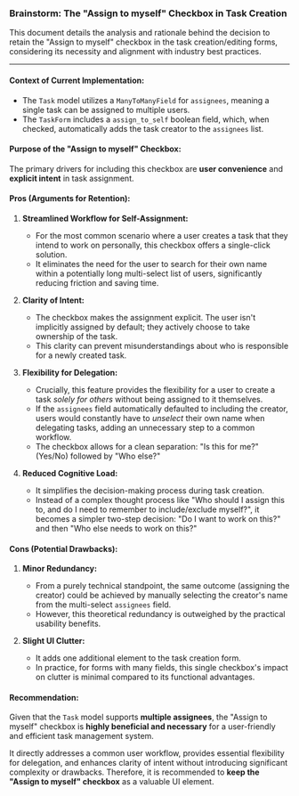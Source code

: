### Brainstorm: The "Assign to myself" Checkbox in Task Creation

This document details the analysis and rationale behind the decision to retain the "Assign to myself" checkbox in the task creation/editing forms, considering its necessity and alignment with industry best practices.

---

#### **Context of Current Implementation:**

*   The `Task` model utilizes a `ManyToManyField` for `assignees`, meaning a single task can be assigned to multiple users.
*   The `TaskForm` includes a `assign_to_self` boolean field, which, when checked, automatically adds the task creator to the `assignees` list.

#### **Purpose of the "Assign to myself" Checkbox:**

The primary drivers for including this checkbox are **user convenience** and **explicit intent** in task assignment.

#### **Pros (Arguments for Retention):**

1.  **Streamlined Workflow for Self-Assignment:**
    *   For the most common scenario where a user creates a task that they intend to work on personally, this checkbox offers a single-click solution.
    *   It eliminates the need for the user to search for their own name within a potentially long multi-select list of users, significantly reducing friction and saving time.

2.  **Clarity of Intent:**
    *   The checkbox makes the assignment explicit. The user isn't implicitly assigned by default; they actively choose to take ownership of the task.
    *   This clarity can prevent misunderstandings about who is responsible for a newly created task.

3.  **Flexibility for Delegation:**
    *   Crucially, this feature provides the flexibility for a user to create a task *solely for others* without being assigned to it themselves.
    *   If the `assignees` field automatically defaulted to including the creator, users would constantly have to *unselect* their own name when delegating tasks, adding an unnecessary step to a common workflow.
    *   The checkbox allows for a clean separation: "Is this for me?" (Yes/No) followed by "Who else?"

4.  **Reduced Cognitive Load:**
    *   It simplifies the decision-making process during task creation.
    *   Instead of a complex thought process like "Who should I assign this to, and do I need to remember to include/exclude myself?", it becomes a simpler two-step decision: "Do I want to work on this?" and then "Who else needs to work on this?"

#### **Cons (Potential Drawbacks):**

1.  **Minor Redundancy:**
    *   From a purely technical standpoint, the same outcome (assigning the creator) could be achieved by manually selecting the creator's name from the multi-select `assignees` field.
    *   However, this theoretical redundancy is outweighed by the practical usability benefits.

2.  **Slight UI Clutter:**
    *   It adds one additional element to the task creation form.
    *   In practice, for forms with many fields, this single checkbox's impact on clutter is minimal compared to its functional advantages.

#### **Recommendation:**

Given that the `Task` model supports **multiple assignees**, the "Assign to myself" checkbox is **highly beneficial and necessary** for a user-friendly and efficient task management system.

It directly addresses a common user workflow, provides essential flexibility for delegation, and enhances clarity of intent without introducing significant complexity or drawbacks. Therefore, it is recommended to **keep the "Assign to myself" checkbox** as a valuable UI element.